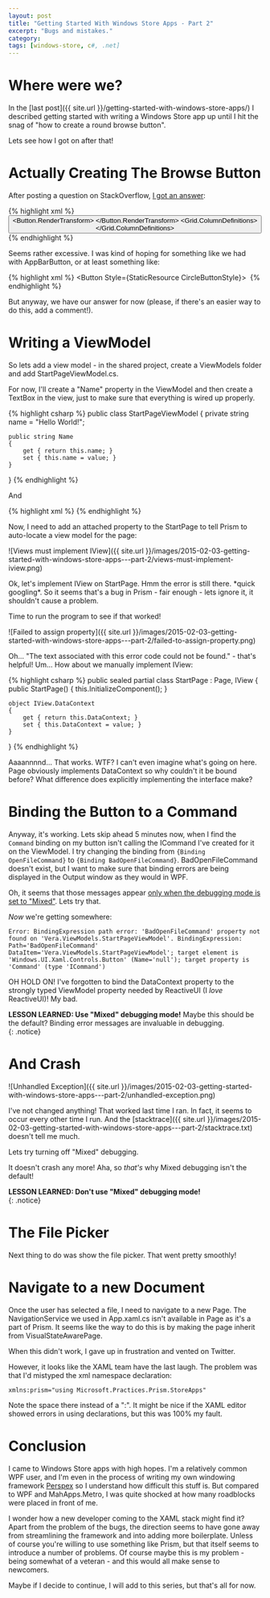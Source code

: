```yaml
---
layout: post
title: "Getting Started With Windows Store Apps - Part 2"
excerpt: "Bugs and mistakes."
category: 
tags: [windows-store, c#, .net]
---
```


# Where were we?

In the [last post]({{ site.url }}/getting-started-with-windows-store-apps/) I described 
getting started with writing a Windows Store app up until I hit the snag of "how to create a round 
browse button".

Lets see how I got on after that!

# Actually Creating The Browse Button

After posting a question on StackOverflow, [I got an answer](http://stackoverflow.com/a/28289658/6448):

{% highlight xml %}
<Button Style="{StaticResource TextBlockButtonStyle}">
	<Button.RenderTransform>
		<ScaleTransform ScaleX="2" ScaleY="2" />
	</Button.RenderTransform>
	<Grid>
		<Rectangle Fill="DimGray" />
		<Grid Margin="7,5,5,5">
			<Grid.ColumnDefinitions>
				<ColumnDefinition Width="22" />
				<ColumnDefinition />
			</Grid.ColumnDefinitions>
			<TextBlock Grid.Column="0" Text="" FontFamily="Segoe UI Symbol" FontSize="18" VerticalAlignment="Center" HorizontalAlignment="Left" Margin="0,-2,0,0" />
			<TextBlock Grid.Column="0" Text="" FontFamily="Segoe UI Symbol" FontSize="12" VerticalAlignment="Center" HorizontalAlignment="Center" />
			<TextBlock Grid.Column="1" Text="Browse" FontWeight="Light" Margin="4,0,0,0" VerticalAlignment="Center" HorizontalAlignment="Left"  />
		</Grid>
	</Grid>
</Button>
{% endhighlight %}
 
Seems rather excessive. I was kind of hoping for something like we had with AppBarButton, or at 
least something like:

{% highlight xml %}
<Button Style={StaticResource CircleButtonStyle}>
	<Image Source="/Resources/Browse.png"/>
</Button>
{% endhighlight %}

But anyway, we have our answer for now (please, if there's an easier way to do this, add a 
comment!).

# Writing a ViewModel

So lets add a view model - in the shared project, create a ViewModels folder and add 
StartPageViewModel.cs.

For now, I'll create a "Name" property in the ViewModel and then create a TextBox in the view, just 
to make sure that everything is wired up properly.

{% highlight csharp %}
public class StartPageViewModel
{
	private string name = "Hello World!";

	public string Name
	{
		get { return this.name; }
		set { this.name = value; }
	}
}
{% endhighlight %}

And

{% highlight xml %}
<TextBox Text="{Binding Name}"/>
{% endhighlight %}

Now, I need to add an attached property to the StartPage to tell Prism to auto-locate a view model
for the page:

![Views must implement IView]({{ site.url }}/images/2015-02-03-getting-started-with-windows-store-apps---part-2/views-must-implement-iview.png)

Ok, let's implement IView on StartPage. Hmm the error is still there. \*quick googling\*. So it
seems that's a bug in Prism - fair enough - lets ignore it, it shouldn't cause a problem.

Time to run the program to see if that worked!

![Failed to assign property]({{ site.url }}/images/2015-02-03-getting-started-with-windows-store-apps---part-2/failed-to-assign-property.png)

Oh... "The text associated with this error code could not be found." - that's helpful! Um... How 
about we manually implement IView:

{% highlight csharp %}
public sealed partial class StartPage : Page, IView
{
	public StartPage()
	{
		this.InitializeComponent();
	}

	object IView.DataContext
	{
		get { return this.DataContext; }
		set { this.DataContext = value; }
	}
}
{% endhighlight %}

Aaaannnnd... That works. WTF? I can't even imagine what's going on here. Page obviously implements
DataContext so why couldn't it be bound before? What difference does explicitly implementing the 
interface make?

# Binding the Button to a Command

Anyway, it's working. Lets skip ahead 5 minutes now, when I find the `Command` binding on 
my button isn't calling the ICommand I've created for it on the ViewModel. I try changing the 
binding from `{Binding OpenFileCommand}` to `{Binding BadOpenFileCommand}`. BadOpenFileCommand 
doesn't exist, but I want to make sure that binding errors are being displayed in the Output window 
as they would in WPF.      

Oh, it seems that those messages appear [only when the debugging mode is set to "Mixed"](https://msdn.microsoft.com/en-us/library/windows/apps/windows.ui.xaml.debugsettings.isbindingtracingenabled).
Lets try that. 

*Now* we're getting somewhere:

    Error: BindingExpression path error: 'BadOpenFileCommand' property not found on 'Vera.ViewModels.StartPageViewModel'. BindingExpression: Path='BadOpenFileCommand' DataItem='Vera.ViewModels.StartPageViewModel'; target element is 'Windows.UI.Xaml.Controls.Button' (Name='null'); target property is 'Command' (type 'ICommand')

OH HOLD ON! I've forgotten to bind the DataContext property to the strongly typed ViewModel property 
needed by ReactiveUI (I *love* ReactiveUI)! My bad.

**LESSON LEARNED: Use "Mixed" debugging mode!** Maybe this should be the default? Binding error
messages are invaluable in debugging.  
{: .notice}
 
# And Crash 

![Unhandled Exception]({{ site.url }}/images/2015-02-03-getting-started-with-windows-store-apps---part-2/unhandled-exception.png)

I've not changed anything! That worked last time I ran. In fact, it seems to occur every other 
time I run. And the [stacktrace]({{ site.url }}/images/2015-02-03-getting-started-with-windows-store-apps---part-2/stacktrace.txt) doesn't tell me much. 

Lets try turning off "Mixed" debugging.

It doesn't crash any more! Aha, so *that's* why Mixed debugging isn't the default!

**LESSON LEARNED: Don't use "Mixed" debugging mode!**  
{: .notice}

# The File Picker

Next thing to do was show the file picker. That went pretty smoothly!

# Navigate to a new Document

Once the user has selected a file, I need to navigate to a new Page. The NavigationService we used
in App.xaml.cs isn't available in Page as it's a part of Prism. It seems like the way to
do this is by making the page inherit from VisualStateAwarePage.

When this didn't work, I gave up in frustration and vented on Twitter. 

However, it looks like the XAML team have the last laugh. The problem was that I'd mistyped the 
xml namespace declaration:

    xmlns:prism="using Microsoft.Practices.Prism.StoreApps"

Note the space there instead of a ":". It might be nice if the XAML editor showed errors in using
declarations, but this was 100% my fault.

# Conclusion

I came to Windows Store apps with high hopes. I'm a relatively common WPF user, and I'm even in the 
process of writing my own windowing framework [Perspex](https://github.com/grokys/Perspex/) so I 
understand how difficult this stuff is. But compared to WPF and MahApps.Metro, I was quite shocked 
at how many roadblocks were placed in front of me. 

I wonder how a new developer coming to the XAML stack might find it? Apart from the problem of the 
bugs, the direction seems to have gone away from streamlining the framework and into adding more 
boilerplate. Unless of course you're willing to use something like Prism, but that itself seems to 
introduce a number of problems. Of course maybe this is my problem - being somewhat of a veteran - 
and this would all make sense to newcomers. 

Maybe if I decide to continue, I will add to this series, but that's all for now. 